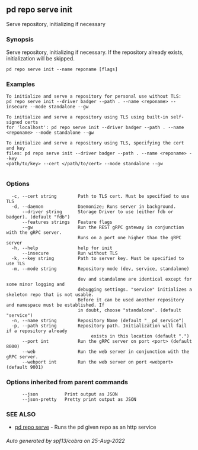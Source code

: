 ## pd repo serve init

Serve repository, initializing if necessary

### Synopsis

Serve repository, initializing if necessary. If the repository already
exists, initialization will be skipped.

```
pd repo serve init --name reponame [flags]
```

### Examples

```
To initialize and serve a repository for personal use without TLS:
pd repo serve init --driver badger --path . --name <reponame> --insecure --mode standalone --gw

To initialize and serve a repository using TLS using built-in self-signed certs
for 'localhost': pd repo serve init --driver badger --path . --name
<reponame> --mode standalone --gw

To initialize and serve a repository using TLS, specifying the cert and key
files: pd repo serve init --driver badger --path . --name <reponame> --key
<path/to/key> --cert </path/to/cert> --mode standalone --gw
  
```

### Options

```
  -c, --cert string        Path to TLS cert. Must be specified to use TLS
  -d, --daemon             Daemonize; Runs server in background.
      --driver string      Storage Driver to use (either fdb or badger). (default "fdb")
      --features strings   Feature flags
      --gw                 Run the REST gRPC gateway in conjunction with the gRPC server.
                           Runs on a port one higher than the gRPC server
  -h, --help               help for init
      --insecure           Run without TLS
  -k, --key string         Path to server key. Must be specified to use TLS
  -m, --mode string        Repository mode (dev, service, standalone)
                           
                           dev and standalone are identical except for some minor logging and
                           debugging settings. "service" initializes a skeleton repo that is not usable.
                           Before it can be used another repository and namespace must be established. If
                           in doubt, choose "standalone". (default "service")
  -n, --name string        Repository Name (default "__pd_service")
  -p, --path string        Repository path. Initialization will fail if a repository already
                           		exists in this location (default ".")
      --port int           Run the gRPC server on port <port> (default 8000)
      --web                Run the web server in conjunction with the gRPC server.
      --webport int        Run the web server on port <webport> (default 9001)
```

### Options inherited from parent commands

```
      --json          Print output as JSON
      --json-pretty   Pretty print output as JSON
```

### SEE ALSO

* [pd repo serve](/docs/commands/pd_repo_serve.html)	 - Runs the pd given repo as an http service

###### Auto generated by spf13/cobra on 25-Aug-2022
